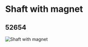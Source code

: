 # Shaft with magnet
## 52654
![Shaft with magnet](https://lc-www-live-s.legocdn.com/media/bricks/5/2/4260753.jpg)